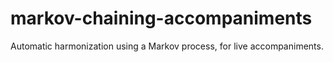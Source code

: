# markov-chaining-accompaniments
Automatic harmonization using a Markov process, for live accompaniments.
